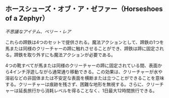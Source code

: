 ## ホースシューズ・オブ・ア・ゼファー（Horseshoes of a Zephyr）
*不思議なアイテム、ベリー・レア*

これらの蹄鉄は4つのセットで提供される。魔法アクションとして、蹄鉄の1つを馬または同様のクリーチャーの蹄に触れさせることができ、蹄鉄は蹄に固定される。蹄鉄を取り外すにも魔法アクションが必要である。

4つの靴すべてが馬または同様のクリーチャーの蹄に固定されている間、表面から4インチ浮遊しながら通常通り移動できる。この効果は、クリーチャーが水や溶岩などの非固体または不安定な表面を横断または立つことができることを意味する。クリーチャーは痕跡を残さず、困難な地形を無視する。さらに、クリーチャーは延長旅行から消耗レベルを得ることなく、1日最大12時間旅行できる。